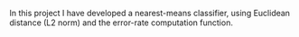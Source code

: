 In this project I have developed a nearest-means classifier, using Euclidean distance (L2 norm) and the error-rate computation function.
